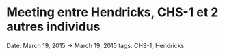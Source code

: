 # Meeting entre Hendricks, CHS-1 et 2 autres individus

Date: March 19, 2015 → March 19, 2015
tags: CHS-1, Hendricks